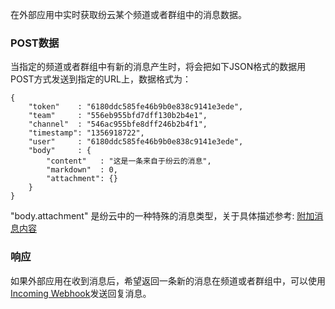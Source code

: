 在外部应用中实时获取纷云某个频道或者群组中的消息数据。### POST数据当指定的频道或者群组中有新的消息产生时，将会把如下JSON格式的数据用POST方式发送到指定的URL上，数据格式为：```{    "token"    : "6180ddc585fe46b9b0e838c9141e3ede",    "team"     : "556eb955bfd7dff130b2b4e1",    "channel"  : "546ac955bfe8dff246b2b4f1",    "timestamp": "1356918722",    "user"     : "6180ddc585fe46b9b0e838c9141e3ede",    "body"     : {        "content"   : "这是一条来自于纷云的消息",        "markdown"  : 0,        "attachment": {}    }}```"body.attachment" 是纷云中的一种特殊的消息类型，关于具体描述参考: [附加消息内容](/api/attachments)### 响应如果外部应用在收到消息后，希望返回一条新的消息在频道或者群组中，可以使用 [Incoming Webhook](/api/incoming)发送回复消息。